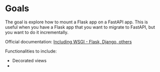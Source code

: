 # Goals
The goal is explore how to mount a Flask app on a FastAPI app. This is useful when you have a Flask app that you want to migrate to FastAPI, but you want to do it incrementally.

Official documentation: [Including WSGI - Flask, Django, others](https://fastapi.tiangolo.com/advanced/wsgi/)

Functionalities to include:
* Decorated views
* 